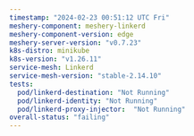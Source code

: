 ```yaml
---
timestamp: "2024-02-23 00:51:12 UTC Fri"
meshery-component: meshery-linkerd
meshery-component-version: edge
meshery-server-version: "v0.7.23"
k8s-distro: minikube
k8s-version: "v1.26.11"
service-mesh: Linkerd
service-mesh-version: "stable-2.14.10"
tests:
  pod/linkerd-destination: "Not Running"
  pod/linkerd-identity: "Not Running"
  pod/linkerd-proxy-injector:  "Not Running"
overall-status: "failing"
---
```

